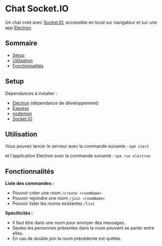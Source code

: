 # Chat Socket.IO

Un chat créé avec [Socket.IO](https://socket.io/),
accessible en local sur navigateur
et sur une app [Electron](https://www.electronjs.org/).

## Sommaire

- [Setup](#setup)
- [Utilisation](#utilisation)
- [Fonctionnalités](#fonctionnalités)

## Setup

Dépendances à installer :

- [Electron](https://www.electronjs.org/fr) (dépendance de développement)
- [Express](https://expressjs.com/fr/)
- [nodemon](https://github.com/remy/nodemon)
- [Socket.IO](https://socket.io/fr/)

## Utilisation

Vous pouvez lancer le serveur avec la commande suivante :
`npm start`

et l'application Electron avec la commande suivante :
`npm run electron`

## Fonctionnalités

**Liste des commandes :**

- Pouvoir créer une room `/create <roomName>`
- Pouvoir rejoindre une room `/join <roomName>`
- Pouvoir lister les rooms existantes `/list`

**Spécificités :**

- Il faut être dans une room pour envoyer des messages.
- Seules les personnes présentes dans la room peuvent se parler entre elles.
- En cas de double join la room précédente est quittée.
